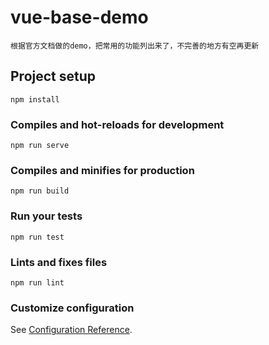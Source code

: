 # vue-base-demo
```$xslt
根据官方文档做的demo，把常用的功能列出来了，不完善的地方有空再更新
```

## Project setup
```
npm install
```

### Compiles and hot-reloads for development
```
npm run serve
```

### Compiles and minifies for production
```
npm run build
```

### Run your tests
```
npm run test
```

### Lints and fixes files
```
npm run lint
```

### Customize configuration
See [Configuration Reference](https://cli.vuejs.org/config/).
